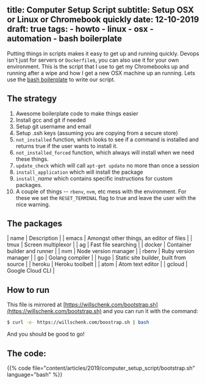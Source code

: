 title: Computer Setup Script
subtitle: Setup OSX or Linux or Chromebook quickly
date: 12-10-2019
draft: true
tags:
	- howto
	- linux
	- osx
	- automation
	- bash boilerplate
---

Putting things in scripts makes it easy to get up and running quickly.  Devops isn't just for servers or `Dockerfile`s, you can also use it for your own environment.  This is the script that I use to get my Chromebooks up and running after a wipe and how I get a new OSX machine up an running.  Lets use the [bash boilerplate](https://bash3boilerplate.sh/) to write our script.

## The strategy

1. Awesome boilerplate code to make things easier
2. Install gcc and git if needed
3. Setup git username and email
3. Setup .ssh keys (assuming you are copying from a secure store)
2. `not_installed` function, which looks to see if a command is installed and returns true if the user wants to install it.
3. `not_installed_forced` function, which always will install when we need these things.
4. `update_check` which will call `apt-get update` no more than once a session
5. `install_application` which will install the package
6. `install_`_name_ which contains specific instructions for custom packages.
7. A couple of things -- `rbenv`, `nvm`, etc mess with the environment.  For these we set the `RESET_TERMINAL` flag to true and leave the user with the nice warning.

## The packages

| name | Description |
| emacs | Amongst other things, an editor of files |
| tmux | Screen multiplexor |
| ag | Fast file searching |
| docker | Container builder and runner |
| nvm | Node version manager |
| rbenv | Ruby version manager |
| go | Golang compiler |
| hugo | Static site builder, built from source |
| heroku | Heroku toolbelt |
| atom | Atom text editor |
| gcloud | Google Cloud CLI |

## How to run

This file is mirrored at [https://willschenk.com/bootstrap.sh](https://willschenk.com/bootstrap.sh) and you can run it with the command:

```bash
$ curl -o- https://willschenk.com/boostrap.sh | bash
```

And you should be good to go!

## The code:

{{% code file="content/articles/2019/computer_setup_script/bootstrap.sh" language="bash" %}}


